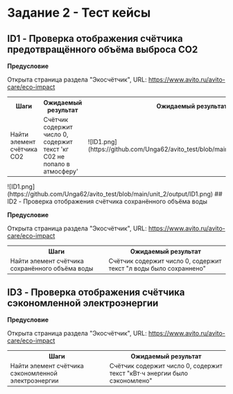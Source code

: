 # Задание 2 - Тест кейсы

## ID1 - Проверка отображения счётчика предотвращённого объёма выброса CO2

__Предусловие__

Открыта страница раздела "Экосчётчик", URL: https://www.avito.ru/avito-care/eco-impact

<table>
    <tr>
        <th>Шаги</th>
        <th>Ожидаемый результат</th>
        <th>Ожидаемый результат</th>
    </tr>
    <tr>
        <td>Найти элемент счётчика СО2</td>
        <td>Cчётчик содержит число 0, содержит текст 'кг С02 не попало в атмосферу'</td>
        <td>![ID1.png](https://github.com/Unga62/avito_test/blob/main/unit_2/output/ID1.png)</td>
    </tr>
</table>
![ID1.png](https://github.com/Unga62/avito_test/blob/main/unit_2/output/ID1.png)
## ID2 - Проверка отображения счётчика сохранённого объёма воды

__Предусловие__

Открыта страница раздела "Экосчётчик", URL: https://www.avito.ru/avito-care/eco-impact

<table>
    <tr>
        <th>Шаги</th>
        <th>Ожидаемый результат</th>
    </tr>
    <tr>
        <td>Найти элемент счётчика сохранённого объёма воды</td>
        <td>Счётчик содержит число 0, содержит текст "л воды было сохраннено"</td>
    </tr>
</table>

## ID3 - Проверка отображения счётчика сэкономленной электроэнергии

__Предусловие__

Открыта страница раздела "Экосчётчик", URL: https://www.avito.ru/avito-care/eco-impact

<table>
    <tr>
        <th>Шаги</th>
        <th>Ожидаемый результат</th>
    </tr>
    <tr>
        <td>Найти элемент счётчика сэкономленной электроэнергии</td>
        <td>Счётчик содержит число 0, содержит текст "кВт⋅ч энергии было сэкономлено"</td>
    </tr>
</table>

